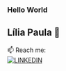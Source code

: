 ### Hello World
## Lília Paula 🍄

📫 Reach me: 
<br />
[![LINKEDIN](https://img.shields.io/badge/Linkedin-black?style=for-the-badge&logo=linkedin)](https://www.linkedin.com/in/lilia-paula-neiva)
